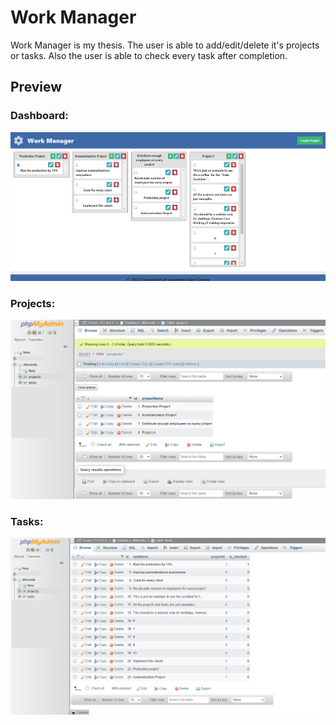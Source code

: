 # Work Manager
Work Manager is my thesis. The user is able to add/edit/delete it's projects or tasks. Also the user is able to check every task after completion.

## Preview
### Dashboard:   
![Dashboard](https://github.com/laurentiucozma12/Work-Manager-Thesis/blob/master/projectPreview/dashboard.png)    
### Projects:    
![Projects](https://github.com/laurentiucozma12/Work-Manager-Thesis/blob/master/projectPreview/database_projects.png)     
### Tasks:             
![Tasks](https://github.com/laurentiucozma12/Work-Manager-Thesis/blob/master/projectPreview/database_tasks.png)           